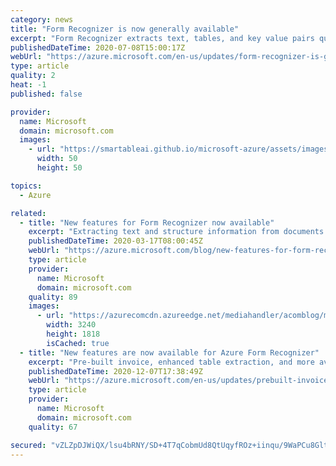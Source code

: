 ```yaml
---
category: news
title: "Form Recognizer is now generally available"
excerpt: "Form Recognizer extracts text, tables, and key value pairs quickly and accurately from documents, both-on premises and in the cloud."
publishedDateTime: 2020-07-08T15:00:17Z
webUrl: "https://azure.microsoft.com/en-us/updates/form-recognizer-is-generally-available/"
type: article
quality: 2
heat: -1
published: false

provider:
  name: Microsoft
  domain: microsoft.com
  images:
    - url: "https://smartableai.github.io/microsoft-azure/assets/images/organizations/microsoft.com-50x50.jpg"
      width: 50
      height: 50

topics:
  - Azure

related:
  - title: "New features for Form Recognizer now available"
    excerpt: "Extracting text and structure information from documents is a core enabling technology for robotic process automation and workflow automation. Since its preview release in May 2019, Azure Form Recognizer has attracted thousands of customers to extract text, key and value pairs, and tables from documents"
    publishedDateTime: 2020-03-17T08:00:45Z
    webUrl: "https://azure.microsoft.com/blog/new-features-for-form-recognizer-now-available/"
    type: article
    provider:
      name: Microsoft
      domain: microsoft.com
    quality: 89
    images:
      - url: "https://azurecomcdn.azureedge.net/mediahandler/acomblog/media/Default/blog/7dcac609-e870-4bfd-8242-45e2a67adb7a.png"
        width: 3240
        height: 1818
        isCached: true
  - title: "New features are now available for Azure Form Recognizer"
    excerpt: "Pre-built invoice, enhanced table extraction, and more available in Azure Form Recognizer"
    publishedDateTime: 2020-12-07T17:38:49Z
    webUrl: "https://azure.microsoft.com/en-us/updates/prebuilt-invoice-model-enhanced-table-extraction-japanese-support-and-lots-more-now-in-azure-form-recognizer/"
    type: article
    provider:
      name: Microsoft
      domain: microsoft.com
    quality: 67

secured: "vZLZpDJWiQX/lsu4bRNY/SD+4T7qCobmUd8QtUqyfROz+iinqu/9WaPCu8GltOcq73zGh5+IZ82ru/BPfpkrLnDFNd00SeF6a9ttEQl9DupaLb5lpcbCy9i5TGuQj+cIKq+R6qNPvbwTS0Di0vs3ValjatjaQ/aMg9/kBF73jVfbrmYl/f7eE80Vqlibgkn6UrI2sgEbwZ/SB0KcQ7lQtzEptydNx8SJS9wESyf41yx2tgzT+vgfZz0rf8+P4VNf3sxpFggcfKAt/VXdEg3e/pbIUMZVZHvJjNbmRSNyKnkwwk5xFEXSDpicM3tlD0FxJeNV2gBcdusUX6afWubOlA==;Pd1QRnXGf9Csxi7IKbAsew=="
---
```


